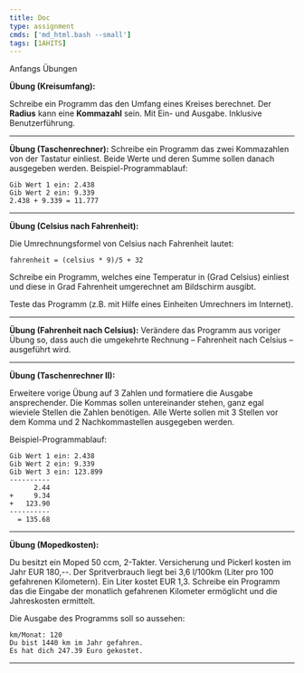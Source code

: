 ```yaml
---
title: Doc
type: assignment
cmds: ['md_html.bash --small']
tags: [1AHITS]
---
```


Anfangs Übungen

**Übung (Kreisumfang):**

Schreibe ein Programm das den Umfang eines Kreises berechnet. Der **Radius** kann eine **Kommazahl** sein. Mit Ein- und Ausgabe. Inklusive Benutzerführung.

---

**Übung (Taschenrechner):**
Schreibe ein Programm das zwei Kommazahlen von der Tastatur einliest. Beide Werte und deren Summe sollen danach ausgegeben werden. Beispiel-Programmablauf:

```
Gib Wert 1 ein: 2.438
Gib Wert 2 ein: 9.339
2.438 + 9.339 = 11.777
```

---

**Übung (Celsius nach Fahrenheit):**

Die Umrechnungsformel von Celsius nach Fahrenheit lautet: 

`fahrenheit = (celsius * 9)/5 + 32`

Schreibe ein Programm, welches eine Temperatur in (Grad Celsius) einliest und diese in Grad Fahrenheit umgerechnet am Bildschirm ausgibt. 

Teste das Programm (z.B. mit Hilfe eines Einheiten Umrechners im Internet).

---

**Übung (Fahrenheit nach Celsius):**
Verändere das Programm aus voriger Übung so, dass auch die umgekehrte Rechnung – Fahrenheit nach Celsius – ausgeführt wird.

---

**Übung (Taschenrechner II):**

Erweitere vorige Übung  auf 3 Zahlen und formatiere die Ausgabe ansprechender. Die Kommas sollen untereinander stehen, ganz egal wieviele Stellen die Zahlen benötigen. Alle Werte sollen mit 3 Stellen vor dem Komma und 2 Nachkommastellen ausgegeben werden. 

Beispiel-Programmablauf:

``` 
Gib Wert 1 ein: 2.438
Gib Wert 2 ein: 9.339
Gib Wert 3 ein: 123.899
----------
      2.44
+     9.34
+   123.90
----------
  = 135.68
```

---

**Übung (Mopedkosten):**

Du besitzt ein Moped 50 ccm, 2-Takter. Versicherung und Pickerl kosten im Jahr EUR 180,--. Der Spritverbrauch liegt bei 3,6 l/100km (Liter pro 100 gefahrenen Kilometern). Ein Liter kostet EUR 1,3. Schreibe ein Programm das die Eingabe der monatlich gefahrenen Kilometer ermöglicht und die Jahreskosten ermittelt.

Die Ausgabe des Programms soll so aussehen:

```
km/Monat: 120
Du bist 1440 km im Jahr gefahren.
Es hat dich 247.39 Euro gekostet.
```

---








